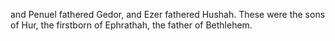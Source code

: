 and Penuel fathered Gedor, and Ezer fathered Hushah. These were the sons of Hur, the firstborn of Ephrathah, the father of Bethlehem.
